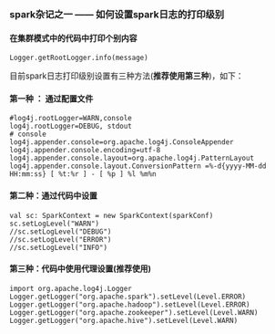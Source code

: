 ### spark杂记之一  ——  如何设置spark日志的打印级别

#### 在集群模式中的代码中打印个别内容
```
Logger.getRootLogger.info(message)

```

目前spark日志打印级别设置有三种方法(**推荐使用第三种**)，如下：

#### 第一种 ： 通过配置文件

```
#log4j.rootLogger=WARN,console
log4j.rootLogger=DEBUG, stdout
# console
log4j.appender.console=org.apache.log4j.ConsoleAppender
log4j.appender.console.encoding=utf-8
log4j.appender.console.layout=org.apache.log4j.PatternLayout
log4j.appender.console.layout.ConversionPattern =%-d{yyyy-MM-dd HH:mm:ss} [ %t:%r ] - [ %p ] %l %m%n

```

#### 第二种：通过代码中设置
```
val sc: SparkContext = new SparkContext(sparkConf)
sc.setLogLevel("WARN")
//sc.setLogLevel("DEBUG")
//sc.setLogLevel("ERROR")
//sc.setLogLevel("INFO")

```

#### 第三种：代码中使用代理设置(推荐使用)
```
import org.apache.log4j.Logger
Logger.getLogger("org.apache.spark").setLevel(Level.ERROR)
Logger.getLogger("org.apache.hadoop").setLevel(Level.ERROR)
Logger.getLogger("org.apache.zookeeper").setLevel(Level.WARN)
Logger.getLogger("org.apache.hive").setLevel(Level.WARN)

```

